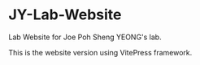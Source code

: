 # JY-Lab-Website
Lab Website for Joe Poh Sheng YEONG's lab.

This is the website version using VitePress framework.
